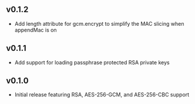 ## v0.1.2
 * Add length attribute for gcm.encrypt to simplify the MAC slicing when appendMac is on

## v0.1.1
 * Add support for loading passphrase protected RSA private keys

## v0.1.0
 * Initial release featuring RSA, AES-256-GCM, and AES-256-CBC support
